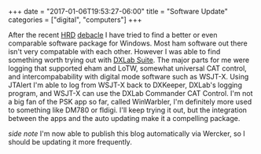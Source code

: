 +++
date = "2017-01-06T19:53:27-06:00"
title = "Software Update"
categories = ["digital", "computers"]
+++

After the recent [HRD](http://www.theregister.co.uk/2016/12/19/ham_radio_app_bad_review/) [debacle](http://www.theregister.co.uk/2016/12/21/amateur_radio_fans_drop_hammer_on_hrds_blacklist/) I have tried to find a better or even comparable software package for Windows.  Most ham software out there isn't very compatable with each other.  However I was able to find something worth trying out with [DXLab Suite](http://www.dxlabsuite.com/).  The major parts for me were logging that supported eham and LoTW, somewhat universal CAT control, and intercompabability with digital mode software such as WSJT-X.  Using JTAlert I'm able to log from WSJT-X back to DXKeeper, DXLab's logging program, and WSJT-X can use the DXLab Commander CAT Control.  I'm not a big fan of the PSK app so far, called WinWarbler, I'm definitely more used to something like DM780 or fldigi.  I'll keep trying it out, but the integration between the apps and the auto updating make it a compelling package. 

*side note* I'm now able to publish this blog automatically via Wercker, so I should be updating it more frequently.
